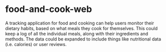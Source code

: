 # food-and-cook-web
A tracking application for food and cooking can help users monitor their dietary habits, based on what meals they cook for themselves. This could keep a log of all the individual meals, along with their ingredients and methods. The data could be expanded to include things like nutritional data (i.e. calories) or user reviews.
